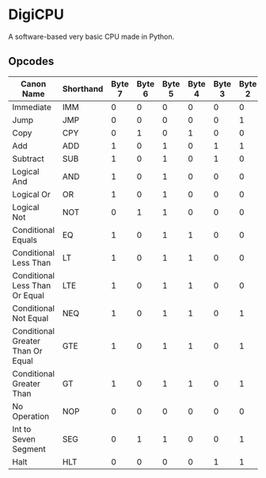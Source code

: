 # DigiCPU
A software-based very basic CPU made in Python.

## Opcodes
|Canon Name                       |Shorthand|Byte 7|Byte 6|Byte 5|Byte 4|Byte 3|Byte 2|Byte 1|Byte 0|Decimal|Hex|
|---------------------------------|---------|------|------|------|------|------|------|------|------|-------|---|
|Immediate                        |IMM      |0     |0     |0     |0     |0     |0     |0     |1     |1      |1  |
|Jump                             |JMP      |0     |0     |0     |0     |0     |1     |0     |0     |4      |4  |
|Copy                             |CPY      |0     |1     |0     |1     |0     |0     |0     |1     |81     |51 |
|Add                              |ADD      |1     |0     |1     |0     |1     |1     |1     |1     |175    |AF |
|Subtract                         |SUB      |1     |0     |1     |0     |1     |0     |0     |0     |168    |A8 |
|Logical And                      |AND      |1     |0     |1     |0     |0     |0     |0     |0     |160    |A0 |
|Logical Or                       |OR       |1     |0     |1     |0     |0     |0     |1     |0     |162    |A2 |
|Logical Not                      |NOT      |0     |1     |1     |0     |0     |0     |1     |1     |99     |63 |
|Conditional Equals               |EQ       |1     |0     |1     |1     |0     |0     |0     |1     |177    |B1 |
|Conditional Less Than            |LT       |1     |0     |1     |1     |0     |0     |1     |0     |178    |B2 |
|Conditional Less Than Or Equal   |LTE      |1     |0     |1     |1     |0     |0     |1     |1     |179    |B3 |
|Conditional Not Equal            |NEQ      |1     |0     |1     |1     |0     |1     |0     |1     |181    |B5 |
|Conditional Greater Than Or Equal|GTE      |1     |0     |1     |1     |0     |1     |1     |0     |182    |B6 |
|Conditional Greater Than         |GT       |1     |0     |1     |1     |0     |1     |1     |1     |183    |B7 |
|No Operation                     |NOP      |0     |0     |0     |0     |0     |0     |0     |0     |0      |0  |
|Int to Seven Segment             |SEG      |0     |1     |1     |0     |0     |1     |0     |0     |100    |64 |
|Halt                             |HLT      |0     |0     |0     |0     |1     |1     |1     |1     |15     |F  |
